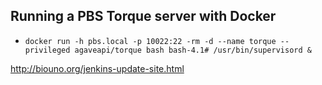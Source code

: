 

## Running a PBS Torque server with Docker

* `docker run -h pbs.local -p 10022:22 -rm -d --name torque --privileged agaveapi/torque bash bash-4.1# /usr/bin/supervisord &`

http://biouno.org/jenkins-update-site.html

